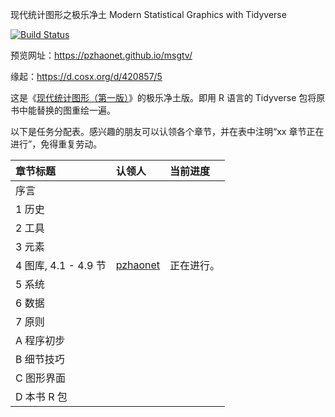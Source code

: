 现代统计图形之极乐净土 Modern Statistical Graphics with Tidyverse

[![Build Status](https://travis-ci.org/pzhaonet/msgtv.svg?branch=master)](https://travis-ci.org/pzhaonet/msgtv)


预览网址：<https://pzhaonet.github.io/msgtv/>

缘起：<https://d.cosx.org/d/420857/5>

这是《[现代统计图形（第一版）](https://bookdown.org/xiangyun/msg)》的极乐净土版。即用 R 语言的 Tidyverse 包将原书中能替换的图重绘一遍。

以下是任务分配表。感兴趣的朋友可以认领各个章节，并在表中注明“xx 章节正在进行”，免得重复劳动。

| 章节标题          | 认领人                                   | 当前进度 |
| :---------------- | :--------------------------------------- | :---- |
| 序言              |                                          |       |
| 1 历史            |                                          |       |
| 2 工具            |                                          |       |
| 3 元素            |                                          |       |
| 4 图库, 4.1 - 4.9 节 | [pzhaonet](https://github.com/pzhaonet/) | 正在进行。 |
| 5 系统            |                                          |       |
| 6 数据            |                                          |       |
| 7 原则            |                                          |       |
| A 程序初步        |                                          |       |
| B 细节技巧        |                                          |       |
| C 图形界面        |                                          |       |
| D 本书 R 包       |                                          |       |

